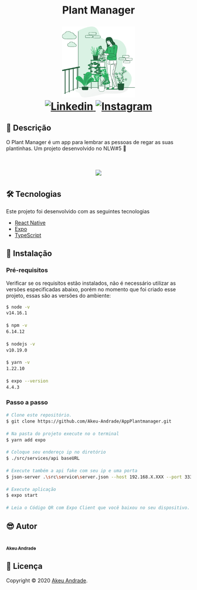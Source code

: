 <h1 align="center">
 <p>
   Plant Manager
  </p>

  <img width="200px" src="https://github.com/Akeu-Andrade/AppPlantmanager/blob/5b9bdb58d6f1fafbfb813a94a37b885b61b0bdb3/src/assets/watering.png" />
  <br />
  <a href="https://www.linkedin.com/in/akeuandrade">
    <img alt="Linkedin" src="https://img.shields.io/badge/Linkedin-Akeu%20Andrade-lightgrey">
  </a>
 <a href="https://www.instagram.com/akeu_andrade/">
    <img alt="Instagram" src="https://img.shields.io/badge/Instagram-%40akeu__andrade-lightgrey">
 </a>  
 
  
</h1>


## :page_facing_up: Descrição
O Plant Manager é um app para lembrar as pessoas de regar as suas plantinhas. Um projeto desenvolvido no NLW#5 🚀

<h1 align="center">
 <img src="https://firebasestorage.googleapis.com/v0/b/appplantmanager.appspot.com/o/2021-05-23%2018-19-23.gif?alt=media&token=8589ab51-8636-4f76-9cfb-dde9c4992477" width="200"/>
 </h1>

## 🛠 Tecnologias
Este projeto foi desenvolvido com as seguintes tecnologias

 
- [React Native](https://reactnative.dev/)
- [Expo](https://expo.io/)
- [TypeScript](https://www.typescriptlang.org/)

## 📲 Instalação

### Pré-requisitos
Verificar se os requisitos estão instalados, não é necessário utilizar as versões especificadas abaixo, porém no momento que foi criado esse projeto, essas são as versões do ambiente:
```sh
$ node -v  
v14.16.1

$ npm -v   
6.14.12

$ nodejs -v
v10.19.0

$ yarn -v   
1.22.10

$ expo --version
4.4.3
```

### Passo a passo

```bash
# Clone este repositório.
$ git clone https://github.com/Akeu-Andrade/AppPlantmanager.git

# Na pasta do projeto execute no o terminal
$ yarn add expo

# Coloque seu endereço ip no diretório
$ ./src/services/api baseURL

# Execute também a api fake com seu ip e uma porta
$ json-server .\src\service\server.json --host 192.168.X.XXX --port 3333

# Execute aplicação
$ expo start

# Leia o Código QR com Expo Client que você baixou no seu dispositivo.
```

## 😎 Autor

<a href="https://github.com/Akeu-Andrade/">
 <br />
 <sub><b>Akeu Andrade</b></sub>
</a>


## 🧾 Licença

Copyright © 2020 [Akeu Andrade](https://github.com/Akeu-Andrade).<br />
